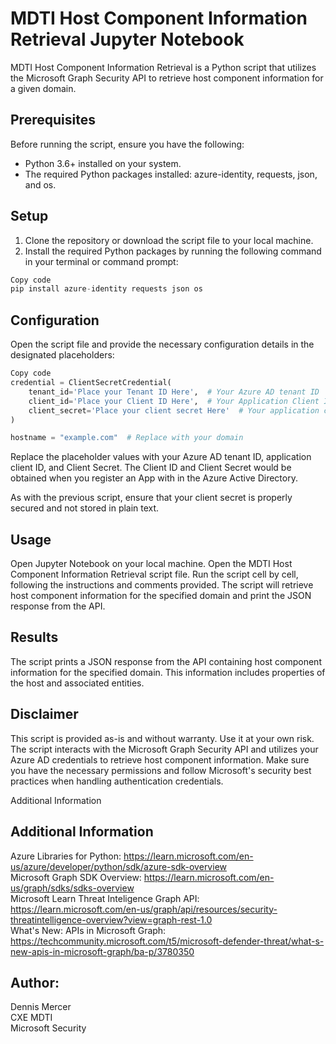 # MDTI Host Component Information Retrieval Jupyter Notebook

MDTI Host Component Information Retrieval is a Python script that utilizes the Microsoft Graph Security API to retrieve host component information for a given domain.

## Prerequisites
Before running the script, ensure you have the following:

- Python 3.6+ installed on your system.
- The required Python packages installed: azure-identity, requests, json, and os.

## Setup
1. Clone the repository or download the script file to your local machine.
2. Install the required Python packages by running the following command in your terminal or command prompt:
```python
Copy code
pip install azure-identity requests json os
```

## Configuration
Open the script file and provide the necessary configuration details in the designated placeholders:

```Python
Copy code
credential = ClientSecretCredential(
    tenant_id='Place your Tenant ID Here',  # Your Azure AD tenant ID
    client_id='Place your Client ID Here',  # Your Application Client ID
    client_secret='Place your client secret Here'  # Your application client Secret which should never be stored in plain text
)

hostname = "example.com"  # Replace with your domain
```
Replace the placeholder values with your Azure AD tenant ID, application client ID, and Client Secret. The Client ID and Client Secret would be obtained when you register an App with in the Azure Active Directory.

As with the previous script, ensure that your client secret is properly secured and not stored in plain text.

## Usage
Open Jupyter Notebook on your local machine.
Open the MDTI Host Component Information Retrieval script file.
Run the script cell by cell, following the instructions and comments provided.
The script will retrieve host component information for the specified domain and print the JSON response from the API.

## Results
The script prints a JSON response from the API containing host component information for the specified domain. This information includes properties of the host and associated entities.

## Disclaimer
This script is provided as-is and without warranty. Use it at your own risk. The script interacts with the Microsoft Graph Security API and utilizes your Azure AD credentials to retrieve host component information. Make sure you have the necessary permissions and follow Microsoft's security best practices when handling authentication credentials.

Additional Information
## Additional Information
Azure Libraries for Python: https://learn.microsoft.com/en-us/azure/developer/python/sdk/azure-sdk-overview  \
Microsoft Graph SDK Overview: https://learn.microsoft.com/en-us/graph/sdks/sdks-overview  \
Microsoft Learn Threat Inteligence Graph API: https://learn.microsoft.com/en-us/graph/api/resources/security-threatintelligence-overview?view=graph-rest-1.0 \
What's New: APIs in Microsoft Graph: https://techcommunity.microsoft.com/t5/microsoft-defender-threat/what-s-new-apis-in-microsoft-graph/ba-p/3780350

## Author:
Dennis Mercer\
CXE MDTI\
Microsoft Security
